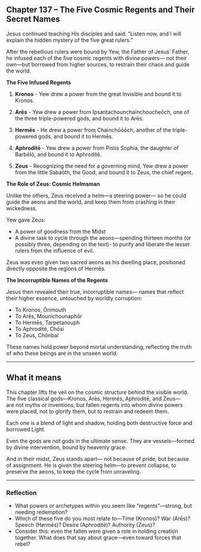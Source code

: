 ## Chapter 137 – The Five Cosmic Regents and Their Secret Names

Jesus continued teaching His disciples and said: “Listen now, and I will explain the hidden mystery of the five great rulers.”

After the rebellious rulers were bound by Yew, the Father of Jesus’ Father, he infused each of the five cosmic regents with divine powers— not their own—but borrowed from higher sources, to restrain their chaos and guide the world.

**The Five Infused Regents**

1. **Kronos** - Yew drew a power from the great Invisible and bound it to Kronos.

2. **Arēs** - Yew drew a power from Ipsantachounchaïnchoucheōch, one of the three triple-powered gods, and bound it to Arēs.

3. **Hermēs** - He drew a power from Chaïnchōōōch, another of the triple-powered gods, and bound it to Hermēs.

4. **Aphroditē** - Yew drew a power from Pistis Sophia, the daughter of Barbēlō, and bound it to Aphroditē.

5. **Zeus** - Recognizing the need for a governing mind, Yew drew a power from the little Sabaōth, the Good, and bound it to Zeus, the chief regent.

**The Role of Zeus: Cosmic Helmsman**

Unlike the others, Zeus received a helm—a steering power— so he could guide the aeons and the world, and keep them from crashing in their wickedness.

Yew gave Zeus:

- A power of goodness from the Midst  
- A divine task to cycle through the aeons—spending thirteen months (or possibly three, depending on the text)- to purify and liberate the lesser rulers from the influence of evil.

Zeus was even given two sacred aeons as his dwelling place, positioned directly opposite the regions of Hermēs.

**The Incorruptible Names of the Regents**

Jesus then revealed their true, incorruptible names— names that reflect their higher essence, untouched by worldly corruption:

- To Kronos, Ōrimouth
- To Arēs, Mounichounaphōr
- To Hermēs, Tarpetanouph
- To Aphroditē, Chōsi
- To Zeus, Chōnbal

These names hold power beyond mortal understanding, reflecting the truth of who these beings are in the unseen world.

---

## What it means

This chapter lifts the veil on the cosmic structure behind the visible world. The five classical gods—Kronos, Arēs, Hermēs, Aphroditē, and Zeus—  
are not myths or inventions, but fallen regents into whom divine powers were placed, not to glorify them, but to restrain and redeem them.

Each one is a blend of light and shadow, holding both destructive force and borrowed Light.

Even the gods are not gods in the ultimate sense. They are vessels—formed by divine intervention, bound by heavenly grace.

And in their midst, Zeus stands apart— not because of pride, but because of assignment. He is given the steering helm—to prevent collapse, to preserve the aeons, to keep the cycle from unraveling.

---

### Reflection

- What powers or archetypes within you seem like “regents”—strong, but needing redemption?
- Which of these five do you most relate to—Time (Kronos)? War (Arēs)? Speech (Hermēs)? Desire (Aphroditē)? Authority (Zeus)?
- Consider this: even the fallen were given a role in holding creation together. What does that say about grace—even toward forces that rebel?
